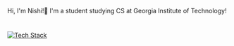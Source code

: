 Hi, I'm Nishi!👋 I'm a student studying CS at Georgia Institute of Technology!
#
[![Tech Stack](https://skillicons.dev/icons?i=cpp,java,py,kotlin,matlab,latex,react,flask,pytorch,tensorflow,opencv,ros,arduino,raspberrypi,git,cmake&theme=dark&perline=8)](https://skillicons.dev)
